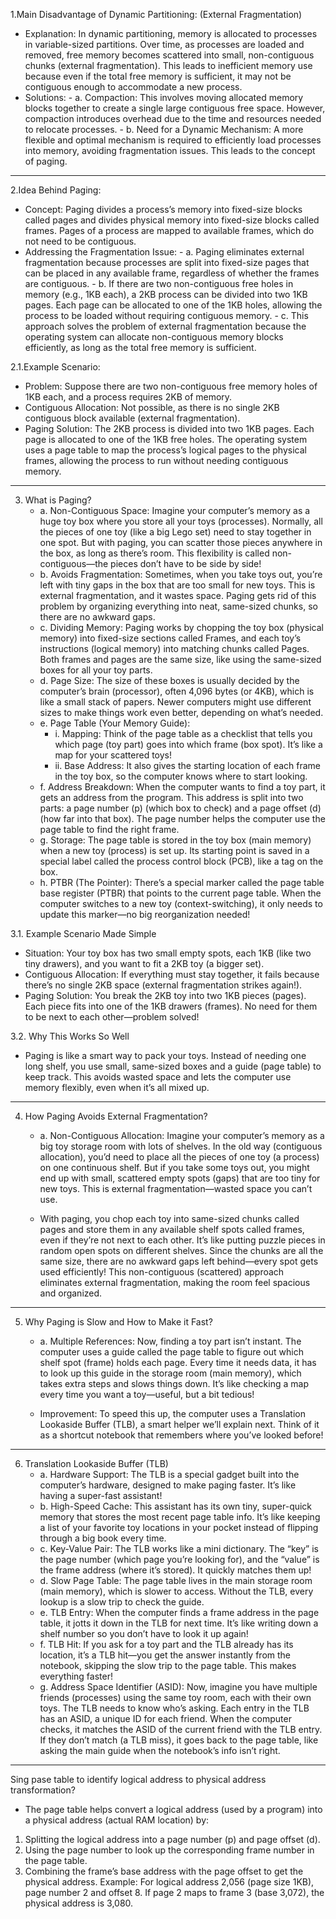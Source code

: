 1.Main Disadvantage of Dynamic Partitioning: (External Fragmentation)
   - Explanation: In dynamic partitioning, memory is allocated to processes in variable-sized partitions. Over time, as processes are loaded and removed, free memory       becomes scattered into small, non-contiguous chunks (external fragmentation). This leads to inefficient memory use because even if the total free memory is            sufficient, it may not be contiguous enough to accommodate a new process.
   - Solutions:
    - a. Compaction: This involves moving allocated memory blocks together to create a single large contiguous free space. However, compaction introduces overhead due          to the time and resources needed to relocate processes. 
    - b. Need for a Dynamic Mechanism: A more flexible and optimal mechanism is required to efficiently load processes into memory, avoiding fragmentation issues.              This leads to the concept of paging.
---     
2.Idea Behind Paging:
   - Concept: Paging divides a process’s memory into fixed-size blocks called pages and divides physical memory into fixed-size blocks called frames. Pages of a            process are mapped to available frames, which do not need to be contiguous.
   - Addressing the Fragmentation Issue:
    - a. Paging eliminates external fragmentation because processes are split into fixed-size pages that can be placed in any available frame, regardless of whether            the frames are contiguous. 
    - b. If there are two non-contiguous free holes in memory (e.g., 1KB each), a 2KB process can be divided into two 1KB pages. Each page can be allocated to one of           the 1KB holes, allowing the process to be loaded without requiring contiguous memory. 
    - c. This approach solves the problem of external fragmentation because the operating system can allocate non-contiguous memory blocks efficiently, as long as the          total free memory is sufficient.
     
2.1.Example Scenario:
   - Problem: Suppose there are two non-contiguous free memory holes of 1KB each, and a process requires 2KB of memory.
   - Contiguous Allocation: Not possible, as there is no single 2KB contiguous block available (external fragmentation).
   - Paging Solution: The 2KB process is divided into two 1KB pages. Each page is allocated to one of the 1KB free holes. The operating system uses a page table to         map the process’s logical pages to the physical frames, allowing the process to run without needing contiguous memory.
---
3. What is Paging? 
   - a. Non-Contiguous Space: Imagine your computer’s memory as a huge toy box where you store all your toys (processes). Normally, all the pieces of one toy (like a big Lego set) need to stay together in one spot. But with paging, you can scatter those pieces anywhere in the box, as long as there’s room. This flexibility is called non-contiguous—the pieces don’t have to be side by side!
   - b. Avoids Fragmentation: Sometimes, when you take toys out, you’re left with tiny gaps in the box that are too small for new toys. This is external fragmentation, and it wastes space. Paging gets rid of this problem by organizing everything into neat, same-sized chunks, so there are no awkward gaps.
   - c. Dividing Memory: Paging works by chopping the toy box (physical memory) into fixed-size sections called Frames, and each toy’s instructions (logical memory) into matching chunks called Pages. Both frames and pages are the same size, like using the same-sized boxes for all your toy parts.
   - d. Page Size: The size of these boxes is usually decided by the computer’s brain (processor), often 4,096 bytes (or 4KB), which is like a small stack of papers. Newer computers might use different sizes to make things work even better, depending on what’s needed.
   - e. Page Table (Your Memory Guide):
      - i. Mapping: Think of the page table as a checklist that tells you which page (toy part) goes into which frame (box spot). It’s like a map for your scattered toys!
      - ii. Base Address: It also gives the starting location of each frame in the toy box, so the computer knows where to start looking.
    - f. Address Breakdown: When the computer wants to find a toy part, it gets an address from the program. This address is split into two parts: a page number (p) (which box to check) and a page offset (d) (how far into that box). The page number helps the computer use the page table to find the right frame.
    - g. Storage: The page table is stored in the toy box (main memory) when a new toy (process) is set up. Its starting point is saved in a special label called the process control block (PCB), like a tag on the box.
    - h. PTBR (The Pointer): There’s a special marker called the page table base register (PTBR) that points to the current page table. When the computer switches to a new toy (context-switching), it only needs to update this marker—no big reorganization needed!
      
3.1. Example Scenario Made Simple
   - Situation: Your toy box has two small empty spots, each 1KB (like two tiny drawers), and you want to fit a 2KB toy (a bigger set).
   - Contiguous Allocation: If everything must stay together, it fails because there’s no single 2KB space (external fragmentation strikes again!).
   - Paging Solution: You break the 2KB toy into two 1KB pieces (pages). Each piece fits into one of the 1KB drawers (frames). No need for them to be next to each other—problem solved!
     
3.2. Why This Works So Well
   - Paging is like a smart way to pack your toys. Instead of needing one long shelf, you use small, same-sized boxes and a guide (page table) to keep track. This avoids wasted space and lets the computer use memory flexibly, even when it’s all mixed up.
---
4. How Paging Avoids External Fragmentation?
   - a. Non-Contiguous Allocation: Imagine your computer’s memory as a big toy storage room with lots of shelves. In the old way (contiguous allocation), you’d need to place all the pieces of one toy (a process) on one continuous shelf. But if you take some toys out, you might end up with small, scattered empty spots (gaps) that are too tiny for new toys. This is external fragmentation—wasted space you can’t use.

    - With paging, you chop each toy into same-sized chunks called pages and store them in any available shelf spots called frames, even if they’re not next to each other. It’s like putting puzzle pieces in random open spots on different shelves. Since the chunks are all the same size, there are no awkward gaps left behind—every spot gets used efficiently! This non-contiguous (scattered) approach eliminates external fragmentation, making the room feel spacious and organized.
---    
5. Why Paging is Slow and How to Make it Fast?
    - a. Multiple References: Now, finding a toy part isn’t instant. The computer uses a guide called the page table to figure out which shelf spot (frame) holds each page. Every time it needs data, it has to look up this guide in the storage room (main memory), which takes extra steps and slows things down. It’s like checking a map every time you want a toy—useful, but a bit tedious!

    - Improvement: To speed this up, the computer uses a Translation Lookaside Buffer (TLB), a smart helper we’ll explain next. Think of it as a shortcut notebook that remembers where you’ve looked before!
---
6. Translation Lookaside Buffer (TLB)
    - a. Hardware Support: The TLB is a special gadget built into the computer’s hardware, designed to make paging faster. It’s like having a super-fast assistant!
    - b. High-Speed Cache: This assistant has its own tiny, super-quick memory that stores the most recent page table info. It’s like keeping a list of your                 favorite toy locations in your pocket instead of flipping through a big book every time.
    - c. Key-Value Pair: The TLB works like a mini dictionary. The “key” is the page number (which page you’re looking for), and the “value” is the frame address            (where it’s stored). It quickly matches them up!
    - d. Slow Page Table: The page table lives in the main storage room (main memory), which is slower to access. Without the TLB, every lookup is a slow trip to check the guide.
    - e. TLB Entry: When the computer finds a frame address in the page table, it jotts it down in the TLB for next time. It’s like writing down a shelf number so you don’t have to look it up again!
    - f. TLB Hit: If you ask for a toy part and the TLB already has its location, it’s a TLB hit—you get the answer instantly from the notebook, skipping the slow trip to the page table. This makes everything faster!
    - g. Address Space Identifier (ASID): Now, imagine you have multiple friends (processes) using the same toy room, each with their own toys. The TLB needs to know who’s asking. Each entry in the TLB has an ASID, a unique ID for each friend. When the computer checks, it matches the ASID of the current friend with the TLB entry. If they don’t match (a TLB miss), it goes back to the page table, like asking the main guide when the notebook’s info isn’t right.
---
Sing pase table to identify logical address to physical address transformation?
   - The page table helps convert a logical address (used by a program) into a physical address (actual RAM location) by:

   1. Splitting the logical address into a page number (p) and page offset (d).
   2. Using the page number to look up the corresponding frame number in the page table.
   3. Combining the frame’s base address with the page offset to get the physical address.
 Example: For logical address 2,056 (page size 1KB), page number 2 and offset 8. If page 2 maps to frame 3 (base 3,072), the physical address is 3,080. 

